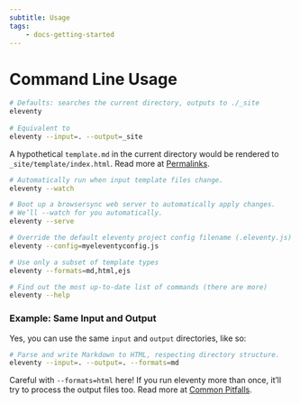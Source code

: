 ```yaml
---
subtitle: Usage
tags:
	- docs-getting-started
---
```

# Command Line Usage

```bash
# Defaults: searches the current directory, outputs to ./_site
eleventy
 
# Equivalent to
eleventy --input=. --output=_site
```

A hypothetical `template.md` in the current directory would be rendered to `_site/template/index.html`. Read more at [Permalinks](docs/permalinks/).

```bash
# Automatically run when input template files change.
eleventy --watch
```

```bash
# Boot up a browsersync web server to automatically apply changes.
# We’ll --watch for you automatically.
eleventy --serve
```

```bash
# Override the default eleventy project config filename (.eleventy.js)
eleventy --config=myeleventyconfig.js
```

```bash
# Use only a subset of template types
eleventy --formats=md,html,ejs
```

```bash
# Find out the most up-to-date list of commands (there are more)
eleventy --help
```

### Example: Same Input and Output

Yes, you can use the same `input` and `output` directories, like so:

```bash
# Parse and write Markdown to HTML, respecting directory structure.
eleventy --input=. --output=. --formats=md
```

<div class="elv-callout elv-callout-warn">Careful with <code>--formats=html</code> here! If you run eleventy more than once, it’ll try to process the output files too. Read more at <a href="/docs/pitfalls/">Common Pitfalls</a>.

<!-- 
### Example: Process a Single File

```bash
eleventy --input=README.md --output=.
```

Writes to `./README/index.html`.
-->